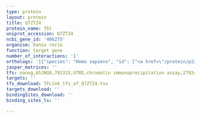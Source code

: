 ```yaml
---
type: protein
layout: protein
title: Q7ZTZ4
protein_name: fbl
uniprot_accession: Q7ZTZ4
ncbi_gene_id: '406275'
organism: Danio rerio
function: target gene
number_of_interactions: '1'
orthologs: '[{"species": "Homo sapiens", "id": ["<a href=\"/protein/p22087\">P22087</a>"]}, {"species": "Mus musculus", "id": ["<a href=\"/protein/p35550\">P35550</a>"]}, {"species": "Rattus norvegicus", "id": ["<a href=\"/protein/p22509\">P22509</a>"]}, {"species": "Drosophila melanogaster", "id": ["<a href=\"/protein/q9w1v3\">Q9W1V3</a>"]}, {"species": "Caenorhabditis elegans", "id": ["<a href=\"/protein/q22053\">Q22053</a>"]}, {"species": "Saccharomyces cerevisiae", "id": ["<a href=\"/protein/p15646\">P15646</a>"]}]'
jaspar_matrices: ''
tfs: nanog,A5JNG8,792333,GTRD,chromatin immunoprecipitation assay,27924024%5Buid%5D,No
targets: ''
tfs_download: TFLink_tfs_of_Q7ZTZ4.tsv
targets_download: ''
bindingSites_download: ''
binding_sites_ls: ''

---
```

